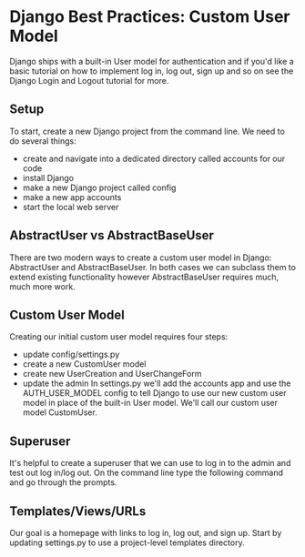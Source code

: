 # Django Best Practices: Custom User Model
Django ships with a built-in User model for authentication and if you'd like a basic tutorial on how to implement log in, log out, sign up and so on see the Django Login and Logout tutorial for more.

## Setup
To start, create a new Django project from the command line. We need to do several things:

- create and navigate into a dedicated directory called accounts for our code
- install Django
- make a new Django project called config
- make a new app accounts
- start the local web server

## AbstractUser vs AbstractBaseUser
There are two modern ways to create a custom user model in Django: AbstractUser and AbstractBaseUser. In both cases we can subclass them to extend existing functionality however AbstractBaseUser requires much, much more work.

## Custom User Model
Creating our initial custom user model requires four steps:

- update config/settings.py
- create a new CustomUser model
- create new UserCreation and UserChangeForm
- update the admin
In settings.py we'll add the accounts app and use the AUTH_USER_MODEL config to tell Django to use our new custom user model in place of the built-in User model. We'll call our custom user model CustomUser.

## Superuser
It's helpful to create a superuser that we can use to log in to the admin and test out log in/log out. On the command line type the following command and go through the prompts.

## Templates/Views/URLs
Our goal is a homepage with links to log in, log out, and sign up. Start by updating settings.py to use a project-level templates directory.

